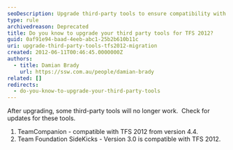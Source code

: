 ```yaml
---
seoDescription: Upgrade third-party tools to ensure compatibility with TFS 2012 and avoid version issues.
type: rule
archivedreason: Deprecated
title: Do you know to upgrade your third party tools for TFS 2012?
guid: 0af91e94-baad-4eeb-abc1-25b2b610b11c
uri: upgrade-third-party-tools-tfs2012-migration
created: 2012-06-11T00:46:45.0000000Z
authors:
  - title: Damian Brady
    url: https://ssw.com.au/people/damian-brady
related: []
redirects:
  - do-you-know-to-upgrade-your-third-party-tools
---
```


After upgrading, some third-party tools will no longer work.  Check for updates for these tools.

<!--endintro-->

1. TeamCompanion - compatible with TFS 2012 from version 4.4.
2. Team Foundation SideKicks - Version 3.0 is compatible with TFS 2012.
